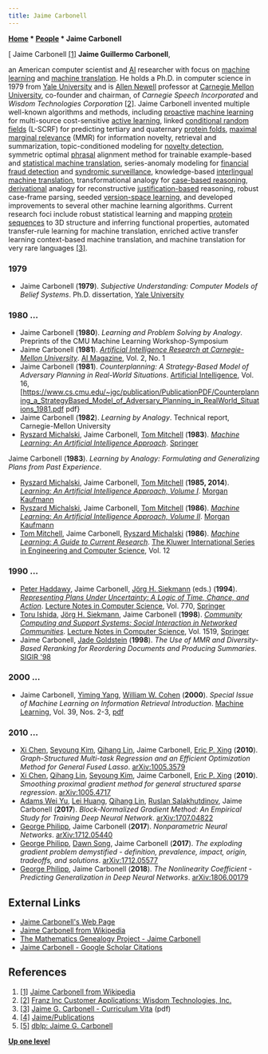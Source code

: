 ```yaml
---
title: Jaime Carbonell
---
```

**[Home](Home "Home") \* [People](People "People") \* Jaime Carbonell**



[ Jaime Carbonell <a id="cite-note-1" href="#cite-ref-1">[1]</a>
**Jaime Guillermo Carbonell**,  

an American computer scientist and [AI](Artificial_Intelligence "Artificial Intelligence") researcher with focus on [machine learning](Learning "Learning") and [machine translation](https://en.wikipedia.org/wiki/Machine_translation). 
He holds a Ph.D. in computer science in 1979 from [Yale University](https://en.wikipedia.org/wiki/Yale_University) and is [Allen Newell](Allen_Newell "Allen Newell") professor at [Carnegie Mellon University](Carnegie_Mellon_University "Carnegie Mellon University"), co-founder and chairman, of *Carnegie Speech Incorporated* and *Wisdom Technologies Corporation* <a id="cite-note-2" href="#cite-ref-2">[2]</a>. 
Jaime Carbonell invented multiple well-known algorithms and methods, including [proactive](https://en.wikipedia.org/wiki/Proactivity) [machine learning](Learning "Learning") for multi-source cost-sensitive [active learning](https://en.wikipedia.org/wiki/Active_learning), linked [conditional random fields](https://en.wikipedia.org/wiki/Conditional_random_field) (L-SCRF) for predicting tertiary and quaternary [protein folds](https://en.wikipedia.org/wiki/Protein_folding), [maximal marginal relevance](https://en.wikipedia.org/wiki/Automatic_summarization) (MMR) for information novelty, retrieval and summarization, topic-conditioned modeling for [novelty detection](https://en.wikipedia.org/wiki/Novelty_detection), symmetric optimal [phrasal](https://en.wikipedia.org/wiki/Phrase) alignment method for trainable example-based and [statistical machine translation](https://en.wikipedia.org/wiki/Statistical_machine_translation), series-anomaly modeling for [financial fraud detection](https://en.wikipedia.org/wiki/Predictive_analytics#Fraud_detection) and [syndromic surveillance](https://en.wikipedia.org/wiki/Clinical_surveillance), knowledge-based [interlingual machine translation](https://en.wikipedia.org/wiki/Interlingual_machine_translation), transformational analogy for [case-based reasoning](https://en.wikipedia.org/wiki/Case-based_reasoning), [derivational](https://en.wikipedia.org/wiki/Derivation_%28linguistics%29) analogy for reconstructive [justification-based](https://en.wikipedia.org/wiki/Theory_of_justification) reasoning, robust case-frame parsing, seeded [version-space learning](https://en.wikipedia.org/wiki/Version_space), and developed improvements to several other machine learning algorithms. Current research foci include robust statistical learning and mapping [protein sequences](https://en.wikipedia.org/wiki/Peptide_sequence) to 3D structure and inferring functional properties, automated transfer-rule learning for machine translation, enriched active transfer learning context-based machine translation, and machine translation for very rare languages <a id="cite-note-3" href="#cite-ref-3">[3]</a>. 



### 1979


* Jaime Carbonell (**1979**). *Subjective Understanding: Computer Models of Belief Systems*. Ph.D. dissertation, [Yale University](https://en.wikipedia.org/wiki/Yale_University)


### 1980 ...


* Jaime Carbonell (**1980**). *Learning and Problem Solving by Analogy*. Preprints of the CMU Machine Learning Workshop-Symposium
* Jaime Carbonell (**1981**). *[Artificial Intelligence Research at Carnegie-Mellon University](https://www.aaai.org/ojs/index.php/aimagazine/article/view/97)*. [AI Magazine](AAAI#AIMAG "AAAI"), Vol. 2, No. 1
* Jaime Carbonell (**1981**). *Counterplanning: A Strategy-Based Model of Adversary Planning in Real-World Situations*. [Artificial Intelligence](https://en.wikipedia.org/wiki/Artificial_Intelligence_(journal)), Vol. 16, [<https://www.cs.cmu.edu/~jgc/publication/PublicationPDF/Counterplanning_a_StrategyBased_Model_of_Adversary_Planning_in_RealWorld_Situations_1981.pdf> pdf}
* Jaime Carbonell (**1982**). *Learning by Analogy*. Technical report, Carnegie-Mellon University
* [Ryszard Michalski](Ryszard_Michalski "Ryszard Michalski"), Jaime Carbonell, [Tom Mitchell](Tom_Mitchell "Tom Mitchell") (**1983**). *[Machine Learning: An Artificial Intelligence Approach](https://link.springer.com/book/10.1007%2F978-3-662-12405-5)*. [Springer](https://en.wikipedia.org/wiki/Springer_Science%2BBusiness_Media)


 Jaime Carbonell (**1983**). *Learning by Analogy: Formulating and Generalizing Plans from Past Experience*.
* [Ryszard Michalski](Ryszard_Michalski "Ryszard Michalski"), Jaime Carbonell, [Tom Mitchell](Tom_Mitchell "Tom Mitchell") (**1985, 2014**). *[Learning: An Artificial Intelligence Approach, Volume I](https://www.elsevier.com/books/machine-learning/michalski/978-0-08-051054-5?gclid=EAIaIQobChMItc_hsp_34AIVUeR3Ch2l9QcDEAYYASABEgKW4_D_BwEMachine)*. [Morgan Kaufmann](https://en.wikipedia.org/wiki/Morgan_Kaufmann_Publishers)
* [Ryszard Michalski](Ryszard_Michalski "Ryszard Michalski"), Jaime Carbonell, [Tom Mitchell](Tom_Mitchell "Tom Mitchell") (**1986**). *[Machine Learning: An Artificial Intelligence Approach, Volume II](https://dl.acm.org/citation.cfm?id=21934)*. [Morgan Kaufmann](https://en.wikipedia.org/wiki/Morgan_Kaufmann_Publishers)
* [Tom Mitchell](Tom_Mitchell "Tom Mitchell"), Jaime Carbonell, [Ryszard Michalski](Ryszard_Michalski "Ryszard Michalski") (**1986**). *[Machine Learning: A Guide to Current Research](https://link.springer.com/book/10.1007%2F978-1-4613-2279-5)*. [The Kluwer International Series in Engineering and Computer Science](https://en.wikipedia.org/wiki/Wolters_Kluwer), Vol. 12


### 1990 ...


* [Peter Haddawy](Mathematician#PHaddawy "Mathematician"), Jaime Carbonell, [Jörg H. Siekmann](Mathematician#JHSiekmann "Mathematician") (eds.) (**1994**). *[Representing Plans Under Uncertainty: A Logic of Time, Chance, and Action](https://link.springer.com/book/10.1007%2F3-540-57697-5)*. [Lecture Notes in Computer Science](https://en.wikipedia.org/wiki/Lecture_Notes_in_Computer_Science), Vol. 770, [Springer](https://en.wikipedia.org/wiki/Springer_Science%2BBusiness_Media)
* [Toru Ishida](https://dblp.uni-trier.de/pers/hd/i/Ishida_0001:Toru), [Jörg H. Siekmann](Mathematician#JHSiekmann "Mathematician"), Jaime Carbonell (**1998**). *[Community Computing and Support Systems: Social Interaction in Networked Communities](https://link.springer.com/book/10.1007%2F3-540-49247-X)*. [Lecture Notes in Computer Science](https://en.wikipedia.org/wiki/Lecture_Notes_in_Computer_Science), Vol. 1519, [Springer](https://en.wikipedia.org/wiki/Springer_Science%2BBusiness_Media)
* Jaime Carbonell, [Jade Goldstein](Mathematician#JGoldstein "Mathematician") (**1998**). *The Use of MMR and Diversity-Based Reranking for Reordering Documents and Producing Summaries*. [SIGIR '98](https://dblp.uni-trier.de/db/conf/sigir/sigir98.html)


### 2000 ...


* Jaime Carbonell, [Yiming Yang](https://scholar.google.com/citations?user=MlZq4XwAAAAJ&hl=en), [William W. Cohen](index.php?title=William_W._Cohen&action=edit&redlink=1 "William W. Cohen (page does not exist)") (**2000**). *Special Issue of Machine Learning on Information Retrieval Introduction*. [Machine Learning](https://en.wikipedia.org/wiki/Machine_Learning_(journal)), Vol. 39, Nos. 2-3, [pdf](https://link.springer.com/content/pdf/10.1023/A:1007676028106.pdf)


### 2010 ...


* [Xi Chen](Mathematician#XiChen "Mathematician"), [Seyoung Kim](Mathematician#SeyoungKim "Mathematician"), [Qihang Lin](index.php?title=Qihang_Lin&action=edit&redlink=1 "Qihang Lin (page does not exist)"), Jaime Carbonell, [Eric P. Xing](Mathematician#EPXing "Mathematician") (**2010**). *Graph-Structured Multi-task Regression and an Efficient Optimization Method for General Fused Lasso*. [arXiv:1005.3579](https://arxiv.org/abs/1005.3579)
* [Xi Chen](Mathematician#XiChen "Mathematician"), [Qihang Lin](index.php?title=Qihang_Lin&action=edit&redlink=1 "Qihang Lin (page does not exist)"), [Seyoung Kim](Mathematician#SeyoungKim "Mathematician"), Jaime Carbonell, [Eric P. Xing](Mathematician#EPXing "Mathematician") (**2010**). *Smoothing proximal gradient method for general structured sparse regression*. [arXiv:1005.4717](https://arxiv.org/abs/1005.4717)
* [Adams Wei Yu](index.php?title=Adams_Wei_Yu&action=edit&redlink=1 "Adams Wei Yu (page does not exist)"), [Lei Huang](index.php?title=Lei_Huang&action=edit&redlink=1 "Lei Huang (page does not exist)"), [Qihang Lin](index.php?title=Qihang_Lin&action=edit&redlink=1 "Qihang Lin (page does not exist)"), [Ruslan Salakhutdinov](Mathematician#RRSalakhutdinov "Mathematician"), Jaime Carbonell (**2017**). *Block-Normalized Gradient Method: An Empirical Study for Training Deep Neural Network*. [arXiv:1707.04822](https://arxiv.org/abs/1707.04822)
* [George Philipp](index.php?title=George_Philipp&action=edit&redlink=1 "George Philipp (page does not exist)"), Jaime Carbonell (**2017**). *Nonparametric Neural Networks*. [arXiv:1712.05440](https://arxiv.org/abs/1712.05440)
* [George Philipp](index.php?title=George_Philipp&action=edit&redlink=1 "George Philipp (page does not exist)"), [Dawn Song](Mathematician#DawnSong "Mathematician"), Jaime Carbonell (**2017**). *The exploding gradient problem demystified - definition, prevalence, impact, origin, tradeoffs, and solutions*. [arXiv:1712.05577](https://arxiv.org/abs/1712.05577)
* [George Philipp](index.php?title=George_Philipp&action=edit&redlink=1 "George Philipp (page does not exist)"), Jaime Carbonell (**2018**). *The Nonlinearity Coefficient - Predicting Generalization in Deep Neural Networks*. [arXiv:1806.00179](https://arxiv.org/abs/1806.00179)


## External Links


* [Jaime Carbonell's Web Page](http://www.cs.cmu.edu/~jgc/)
* [Jaime Carbonell from Wikipedia](https://en.wikipedia.org/wiki/Jaime_Carbonell)
* [The Mathematics Genealogy Project - Jaime Carbonell](https://www.genealogy.math.ndsu.nodak.edu/id.php?id=50062)
* [Jaime Carbonell - Google Scholar Citations](https://scholar.google.com/citations?user=wlqqttEAAAAJ&hl=en)


## References


1. <a id="cite-ref-1" href="#cite-note-1">[1]</a> [Jaime Carbonell from Wikipedia](https://en.wikipedia.org/wiki/Jaime_Carbonell)
2. <a id="cite-ref-2" href="#cite-note-2">[2]</a> [Franz Inc Customer Applications: Wisdom Technologies, Inc.](https://franz.com/success/customer_apps/optimization/wisdom.lhtml)
3. <a id="cite-ref-3" href="#cite-note-3">[3]</a> [Jaime G. Carbonell - Curriculum Vita](http://www.cs.cmu.edu/~jgc/CVs/Carbonell%20CV%202013-March.pdf) (pdf)
4. <a id="cite-ref-4" href="#cite-note-4">[4]</a> [Jaime/Publications](http://www.cs.cmu.edu/~jgc/publications.html)
5. <a id="cite-ref-5" href="#cite-note-5">[5]</a> [dblp: Jaime G. Carbonell](https://dblp.uni-trier.de/pers/hd/c/Carbonell:Jaime_G=)

**[Up one level](People "People")**







 
